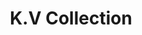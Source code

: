 ---
title: "K.V Collection"
url: /ambala-city/k-v-collection-k-v-collection-road/
shop: Kleidung
---